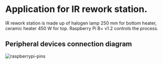 # Application for IR rework station.

IR rework station is made up of halogen lamp 250 mm for bottom heater, ceramic heater 450 W for top. Raspberry Pi B+ v1.2 controls the process.
## Peripheral devices connection diagram
![raspberrypi-pins](https://user-images.githubusercontent.com/19572060/221250572-aa5fa4fc-946d-40cd-bcc9-3154a3d4587f.png)
